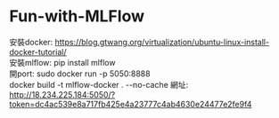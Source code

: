 # Fun-with-MLFlow

安裝docker: https://blog.gtwang.org/virtualization/ubuntu-linux-install-docker-tutorial/   
安裝mlflow: pip install mlflow  
開port: sudo docker run -p 5050:8888  
docker build -t mlflow-docker . --no-cache
網址: http://18.234.225.184:5050/?token=dc4ac539e8a717fb425e4a23777c4ab4630e24477e2fe9f4  
